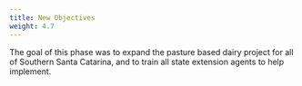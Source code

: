 ```yaml
---
title: New Objectives
weight: 4.7
---
```

The goal of this phase was to expand the pasture based dairy project for all of Southern Santa Catarina, and to train all state extension agents to help implement.
